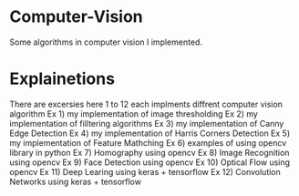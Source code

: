 
# Computer-Vision
Some algorithms in computer vision I implemented.
# Explainetions
There are excersies here 1 to 12 each implments diffrent computer vision algorithm
Ex 1) my implementation of image thresholding 
Ex 2) my implementation of filltering algorithms
Ex 3) my implementation of Canny Edge Detection
Ex 4) my implementation of Harris Corners Detection
Ex 5) my implementation of Feature Mathching
Ex 6) examples of using opencv library in python
Ex 7) Homography using opencv 
Ex 8) Image Recognition using opencv
Ex 9) Face Detection using opencv
Ex 10) Optical Flow using opencv
Ex 11) Deep Learing using keras + tensorflow
Ex 12) Convolution Networks using keras + tensorflow
